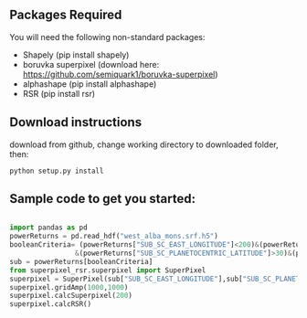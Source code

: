 ## Packages Required
You will need the following non-standard packages:
* Shapely (pip install shapely)
* boruvka superpixel (download here: https://github.com/semiquark1/boruvka-superpixel)
* alphashape (pip install alphashape)
* RSR (pip install rsr)

## Download instructions
download from github, change working directory to downloaded folder, then:

```
python setup.py install
```

## Sample code to get you started:

```python

import pandas as pd
powerReturns = pd.read_hdf("west_alba_mons.srf.h5")
booleanCriteria= (powerReturns["SUB_SC_EAST_LONGITUDE"]<200)&(powerReturns["SUB_SC_PLANETOCENTRIC_LATITUDE"]<40)\
                &(powerReturns["SUB_SC_PLANETOCENTRIC_LATITUDE"]>30)&(powerReturns["SUB_SC_EAST_LONGITUDE"]>190)
sub = powerReturns[booleanCriteria]
from superpixel_rsr.superpixel import SuperPixel
superpixel = SuperPixel(sub["SUB_SC_EAST_LONGITUDE"],sub["SUB_SC_PLANETOCENTRIC_LATITUDE"],sub['surf_amp'])
superpixel.gridAmp(1000,1000)
superpixel.calcSuperpixel(200)
superpixel.calcRSR()

```
